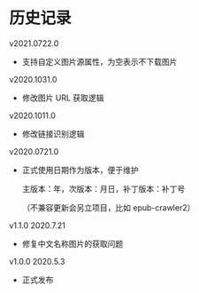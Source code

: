 # 历史记录

v2021.0722.0

+   支持自定义图片源属性，为空表示不下载图片

v2020.1031.0

+   修改图片 URL 获取逻辑

v2020.1011.0

+   修改链接识别逻辑

v2020.0721.0

+   正式使用日期作为版本，便于维护
    
    主版本：年，次版本：月日，补丁版本：补丁号
    
    （不兼容更新会另立项目，比如 epub-crawler2）

v1.1.0 2020.7.21

+   修复中文名称图片的获取问题

v1.0.0 2020.5.3

+   正式发布